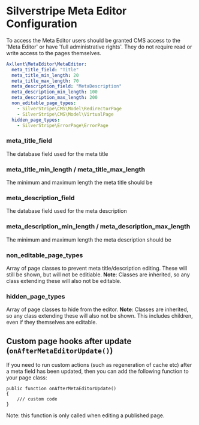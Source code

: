 # Silverstripe Meta Editor Configuration

To access the Meta Editor users should be granted CMS access to the 'Meta Editor' or have 'full
administrative rights'. They do not require read or write access to the pages themselves.

```yaml
Axllent\MetaEditor\MetaEditor:
  meta_title_field: "Title"
  meta_title_min_length: 20
  meta_title_max_length: 70
  meta_description_field: "MetaDescription"
  meta_description_min_length: 100
  meta_description_max_length: 200
  non_editable_page_types:
    - SilverStripe\CMS\Model\RedirectorPage
    - SilverStripe\CMS\Model\VirtualPage
  hidden_page_types:
    - SilverStripe\ErrorPage\ErrorPage
```

### meta_title_field

The database field used for the meta title

### meta_title_min_length / meta_title_max_length

The minimum and maximum length the meta title should be

### meta_description_field

The database field used for the meta description

### meta_description_min_length / meta_description_max_length

The minimum and maximum length the meta description should be

### non_editable_page_types

Array of page classes to prevent meta title/description editing. These will still be shown, but will not
be editiable. **Note**: Classes are inherited, so any class extending these will also not be editable.

### hidden_page_types

Array of page classes to hide from the editor.
**Note**: Classes are inherited, so any class extending these will also not be shown. This includes children,
even if they themselves are editable.

## Custom page hooks after update (`onAfterMetaEditorUpdate()`)

If you need to run custom actions (such as regeneration of cache etc) after a meta field has been updated, then you can add the following function to your page class:

```
public function onAfterMetaEditorUpdate()
{
    /// custom code
}
```
Note: this function is only called when editing a published page.
